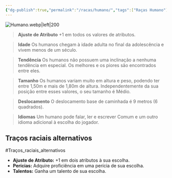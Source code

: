 ```yaml
---
{"dg-publish":true,"permalink":"/racas/humano/","tags":["Raças Humano"],"created":"2024-07-23T08:29:11.000-03:00"}
---
```



![Humano.webp|left|200](/img/user/Arquivos/Humano.webp)

> **Ajuste de Atributo**
> +1 em todos os valores de atributos.  

> **Idade**
> Os humanos chegam à idade adulta no final da adolescência e vivem menos de um século.  

> **Tendência**
> Os humanos não possuem uma inclinação a nenhuma tendência em especial. Os melhores e os piores são encontrados entre eles.  

> **Tamanho**
> Os humanos variam muito em altura e peso, podendo ter entre 1,50m e mais de 1,80m de altura. Independentemente da sua posição entre esses valores, o seu tamanho é Médio.  

> **Deslocamento**
> O deslocamento base de caminhada é 9 metros (6 quadrados).  

> **Idiomas**
> Um humano pode falar, ler e escrever Comum e um outro idioma adicional à escolha do jogador.

## Traços raciais alternativos
#Traços_raciais_alternativos
- **Ajuste de Atributo:** +1 em dois atributos à sua escolha.  
- **Perícias:** Adquire proficiência em uma perícia de sua escolha.  
- **Talentos:** Ganha um talento de sua escolha.